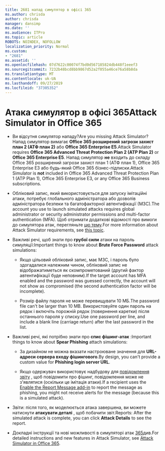 ```yaml
---
title: 2681 напад симулятор в офісі 365
ms.author: chrisda
author: chrisda
manager: dansimp
ms.date: ''
ms.audience: ITPro
ms.topic: article
ROBOTS: NOINDEX, NOFOLLOW
localization_priority: Normal
ms.custom:
- "2681"
ms.assetid: ''
ms.openlocfilehash: 07d7622c00074f7bd0d567185824db448f1eeef3
ms.sourcegitcommit: 7232b48bcd8bb9867d52a2f055a46ce76a58b8da
ms.translationtype: MT
ms.contentlocale: uk-UA
ms.lasthandoff: 09/27/2019
ms.locfileid: "37305352"
---
```

# <a name="attack-simulator-in-office-365"></a><span data-ttu-id="a942a-102">Атака симулятор в офісі 365</span><span class="sxs-lookup"><span data-stu-id="a942a-102">Attack Simulator in Office 365</span></span>

- <span data-ttu-id="a942a-103">Ви відсутня симулятор нападу?</span><span class="sxs-lookup"><span data-stu-id="a942a-103">Are you missing Attack Simulator?</span></span> <span data-ttu-id="a942a-104">Напад симулятор вимагає **Office 365 розширений загрози захист план 2 (АТФ план 2)** або **Office 365 Enterprise E5**.</span><span class="sxs-lookup"><span data-stu-id="a942a-104">Attack Simulator requires **Office 365 Advanced Threat Protection Plan 2 (ATP Plan 2)** or **Office 365 Enterprise E5**.</span></span> <span data-ttu-id="a942a-105">Напад симулятор **не** входить до складу Office 365 розширений загрози захист план 1 (АТФ план 1), Office 365 Enterprise E3 або будь-який Office 365 бізнес-підписки.</span><span class="sxs-lookup"><span data-stu-id="a942a-105">Attack Simulator is **not** included in Office 365 Advanced Threat Protection Plan 1 (ATP Plan 1), Office 365 Enterprise E3, or any Office 365 Business subscriptions.</span></span>

- <span data-ttu-id="a942a-106">Обліковий запис, який використовується для запуску імітаційні атаки, потребує глобального адміністратора або дозволів адміністратора безпеки та багатофакторної автентифікації (МЗС).</span><span class="sxs-lookup"><span data-stu-id="a942a-106">The account you use to launch simulated attacks requires global administrator or security administrator permissions and multi-factor authentication (MFA).</span></span> <span data-ttu-id="a942a-107">Щоб отримати додаткові відомості про вимоги до симулятора атак, перегляньте [цю тему](https://docs.microsoft.com/office365/securitycompliance/attack-simulator#before-you-begin).</span><span class="sxs-lookup"><span data-stu-id="a942a-107">For more information about Attack Simulator requirements, see [this topic](https://docs.microsoft.com/office365/securitycompliance/attack-simulator#before-you-begin).</span></span>

- <span data-ttu-id="a942a-108">Важливі речі, щоб знати про **грубої сили** атаки на пароль симуляції:</span><span class="sxs-lookup"><span data-stu-id="a942a-108">Important things to know about **Brute Force Password** attack simulations:</span></span>

  - <span data-ttu-id="a942a-109">Якщо цільовий обліковий запис, має МЗС, і пароль було здогадалися належним чином, обліковий запис не відображатиметься як скомпрометований (другий фактор автентифікації буде неповним).</span><span class="sxs-lookup"><span data-stu-id="a942a-109">If the target account has MFA enabled and the password was guessed correctly, the account will not show as compromised (the second authentication factor will be incomplete).</span></span>

  - <span data-ttu-id="a942a-110">Розмір файлу пароля не може перевищувати 10 МБ.</span><span class="sxs-lookup"><span data-stu-id="a942a-110">The password file can't be larger than 10 MB.</span></span> <span data-ttu-id="a942a-111">Використовуйте один пароль на рядок і включіть порожній рядок (повернення каретки) після останнього пароля у списку.</span><span class="sxs-lookup"><span data-stu-id="a942a-111">Use one password per line, and include a blank line (carriage return) after the last password in the list.</span></span>

- <span data-ttu-id="a942a-112">Важливі речі, які потрібно знати про **спис фішинг-атак** :</span><span class="sxs-lookup"><span data-stu-id="a942a-112">Important things to know about **Spear Phishing** attach simulations:</span></span>

  - <span data-ttu-id="a942a-113">За дизайном не можна вказати настроюване значення для **URL-адреси сервера входу фішингового**.</span><span class="sxs-lookup"><span data-stu-id="a942a-113">By design, you can't provide a custom value for **Phishing login server URL**.</span></span>

  - <span data-ttu-id="a942a-114">Якщо одержувач використовує надбудову для [повідомлення звіту](https://docs.microsoft.com/microsoft-365/security/office-365-security/enable-the-report-message-add-in) , щоб повідомити про фішинг, повідомлення може не з'являтися (оскільки це імітація атаки).</span><span class="sxs-lookup"><span data-stu-id="a942a-114">If a recipient uses the [Enable the Report Message add-in](https://docs.microsoft.com/microsoft-365/security/office-365-security/enable-the-report-message-add-in) to report the message as phishing, you might not receive alerts for the message (because this is a simulated attack).</span></span>

- <span data-ttu-id="a942a-115">Звіти: після того, як моделюється атака завершена, ви можете натиснути **атакувати деталі** , щоб побачити звіт.</span><span class="sxs-lookup"><span data-stu-id="a942a-115">Reports: After the simulated attack is complete, you can click **Attack Details** to see the report.</span></span>

- <span data-ttu-id="a942a-116">Докладні інструкції та нові можливості в симуляторі атак [365](https://docs.microsoft.com/microsoft-365/security/office-365-security/attack-simulator)див.</span><span class="sxs-lookup"><span data-stu-id="a942a-116">For detailed instructions and new features in Attack Simulator, see [Attack Simulator in Office 365](https://docs.microsoft.com/microsoft-365/security/office-365-security/attack-simulator).</span></span>
